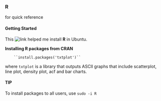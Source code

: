 ### R

for quick reference

#### Getting Started

This ![link](https://www.digitalocean.com/community/tutorials/how-to-install-r-on-ubuntu-18-04) helped me install <strong>R</strong> in Ubuntu.

<strong>Installing R packages from CRAN</strong>

		``install.packages('txtplot')``

where `txtplot` is a library that outputs ASCII graphs that include scatterplot, line plot, density plot, acf and bar charts.

#### TIP

To install packages to all users, use 
	``sudo -i R``

